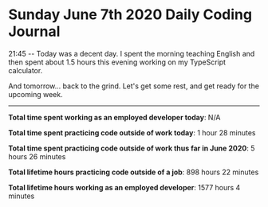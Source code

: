 # Sunday June 7th 2020 Daily Coding Journal

21:45 -- Today was a decent day. I spent the morning teaching English and then spent about 1.5 hours this evening working on my TypeScript calculator.

And tomorrow... back to the grind. Let's get some rest, and get ready for the upcoming week.

---

**Total time spent working as an employed developer today**: N/A

**Total time spent practicing code outside of work today**: 1 hour 28 minutes

**Total time spent practicing code outside of work thus far in June 2020**: 5 hours 26 minutes

**Total lifetime hours practicing code outside of a job**: 898 hours 22 minutes

**Total lifetime hours working as an employed developer**: 1577 hours 4 minutes
